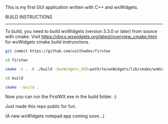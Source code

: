 This is my first GUI application written with C++ and wxWidgets.

BUILD INSTRUCTIONS  
___

To build, you need to build wxWidgets (version 3.3.0 or later) from source with cmake. Visit https://docs.wxwidgets.org/latest/overview_cmake.html for wxWidgets cmake build instrunctons.  

```bash
git commit https://github.com/usithadev/firstwx

cd firstwx

cmake -S . -B ./build -DwxWidgets_DIR=path/to/wxWidgets/lib/cmake/wxWidgets -DwxWidgets_CONFIGURATION=mswu -G "MinGW Makefiles"

cd build

cmake --build .
```  

Now you can run the FirstWX.exe in the build folder. :)  

Just made this repo public for fun.

(A new wxWidgets notepad app coming soon...)
